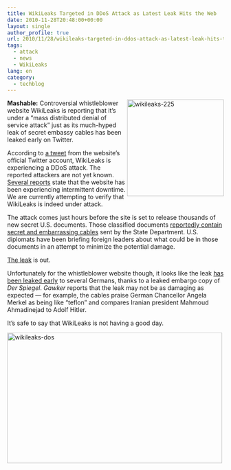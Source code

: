 ```yaml
---
title: WikiLeaks Targeted in DDoS Attack as Latest Leak Hits the Web
date: 2010-11-28T20:48:00+00:00
layout: single
author_profile: true
url: 2010/11/28/wikileaks-targeted-in-ddos-attack-as-latest-leak-hits-the-web/
tags:
  - attack
  - news
  - WikiLeaks
lang: en
category: 
  - techblog
---
```

[<img title="wikileaks-225" border="0" alt="wikileaks-225" align="right" src="http://lh3.ggpht.com/_vaUVXcmC3OI/TPK5D9hxMXI/AAAAAAAADQE/mfs03G_wKSU/wikileaks-225_thumb.jpg?imgmax=800" width="225" height="225" />](http://lh6.ggpht.com/_vaUVXcmC3OI/TPK5CEB7zBI/AAAAAAAADQA/1ZFlhQHdN7M/s1600-h/wikileaks-225%5B3%5D.jpg)**Mashable:** Controversial whistleblower website WikiLeaks is reporting that it’s under a “mass distributed denial of service attack” just as its much-hyped leak of secret embassy cables has been leaked early on Twitter. 

According to [a tweet](http://twitter.com/#!/wikileaks/status/8920530488926208) from the website’s official Twitter account, WikiLeaks is experiencing a DDoS attack. The reported attackers are not yet known. [Several reports](http://www.sfgate.com/cgi-bin/article.cgi?f=/g/a/2010/11/28/businessinsider-wikileaks-suffering-denial-of-service-attack-2010-11.DTL) state that the website has been experiencing intermittent downtime. We are currently attempting to verify that WikiLeaks is indeed under attack.

The attack comes just hours before the site is set to release thousands of new secret U.S. documents. Those classified documents [reportedly contain secret and embarrassing cables](http://www.nydailynews.com/news/national/2010/11/28/2010-11-28_state_department_warns_wikileaks_do_not_release_classified_us_documents.html) sent by the State Department. U.S. diplomats have been briefing foreign leaders about what could be in those documents in an attempt to minimize the potential damage.

[The leak](http://www.guardian.co.uk/world/2010/nov/28/us-embassy-cable-leak-diplomacy-crisis) is out.

Unfortunately for the whistleblower website though, it looks like the leak [has been leaked early](http://gawker.com/5700580/wikileaks-newest-leak-leaked-on-twitter) to several Germans, thanks to a leaked embargo copy of _Der Spiegel_. _Gawker_ reports that the leak may not be as damaging as expected — for example, the cables praise German Chancellor Angela Merkel as being like “teflon” and compares Iranian president Mahmoud Ahmadinejad to Adolf Hitler.

It’s safe to say that WikiLeaks is not having a good day.

[<img title="wikileaks-dos" border="0" alt="wikileaks-dos" src="http://lh3.ggpht.com/_vaUVXcmC3OI/TPK5I2eFIpI/AAAAAAAADQM/YZQni-XDAV8/wikileaks-dos_thumb.jpg?imgmax=800" width="500" height="304" />](http://lh3.ggpht.com/_vaUVXcmC3OI/TPK5FsWinNI/AAAAAAAADQI/eH8wc-R6bOI/s1600-h/wikileaks-dos%5B2%5D.jpg)